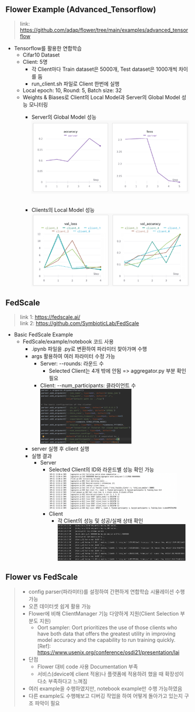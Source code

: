 ## Flower Example (Advanced_Tensorflow)
> link: https://github.com/adap/flower/tree/main/examples/advanced_tensorflow

* Tensorflow를 활용한 연합학습
  * Cifar10 Dataset
  * Client: 5명
    * 각 Client마다 Train dataset은 5000개, Test dataset은 1000개씩 차이를 둠
    * run_client.sh 파일로 Client 한번에 실행
  * Local epoch: 10, Round: 5, Batch size: 32
  * Weights & Biases로 Client의 Local Model과 Server의 Global Model 성능 모니터링
    * Server의 Global Model 성능<br/>
    <img src="./image/gl_model.png" width="450px" height="200px" title="gl_model" alt="RubberDuck"></img><br/><br/>


    * Clients의 Local Model 성능<br/>
    <img src="./image/local_model.png" width="450px" height="200px" title="local_model" alt="RubberDuck"></img><br/>

## FedScale
> link 1: https://fedscale.ai/ <br>
> link 2: https://github.com/SymbioticLab/FedScale <br>
* Basic FedScale Example
  * FedScale/example/notebook 코드 사용
    * .ipynb 파일을 .py로 변환하여 파라미터 찾아가며 수행
    * args 활용하여 여러 파라미터 수정 가능 <br>
      * Server: --rounds: 라운드 수
        * Selected Client는 4개 밖에 안됨 => aggregator.py 부분 확인 필요
      * Client: --num_participants: 클라이언트 수<br>
      <img src="./image/config_parser.png" width="250px" height="150px" title="local_model" alt="RubberDuck"></img>
    * server 실행 후 client 실행
    * 실행 결과
      * Server
        * Selected Client의 ID와 라운드별 성능 확인 가능 <br>
         <img src="./image/server_result.png" width="350px" height="100px" title="local_model" alt="RubberDuck"></img><br>
        * Client
          * 각 Client의 성능 및 성공/실패 상태 확인 <br>
           <img src="./image/client_result.png" width="350px" height="100px" title="local_model" alt="RubberDuck"></img><br>

## Flower vs FedScale
> * config parser(파라미터)를 설정하여 간편하게 연합학습 시뮬레이션 수행 가능
> * 오픈 데이터셋 쉽게 활용 가능
> * Flower에 비해 ClientManager 기능 다양하게 지원(Client Selection 부분도 지원)
>   * Oort sampler:  Oort prioritizes the use of those clients who have both data that offers the greatest utility
        in improving model accuracy and the capability to run training quickly.<br>
        [Ref]: https://www.usenix.org/conference/osdi21/presentation/lai
> * 단점 
>   * Flower 대비 code 사용 Documentation 부족
>   * 서비스(device에 client 적용)나 플랫폼에 적용하려 했을 때 확장성이 다소 부족하다고 느껴짐
> * 여러 example을 수행하였지만, notebook example만 수행 가능하였음
> * 다른 example도 수행해보고 디버깅 작업을 하여 어떻게 돌아가고 있는지 구조 파악이 필요